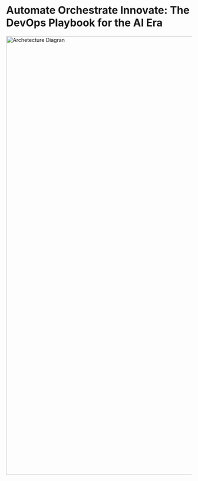 # Automate Orchestrate Innovate: The DevOps Playbook for the AI Era

<img width="4478" height="1188" alt="Archetecture Diagran" src="https://github.com/user-attachments/assets/0ad6c8b2-eb06-4884-bc64-2bd69dc03596" />
